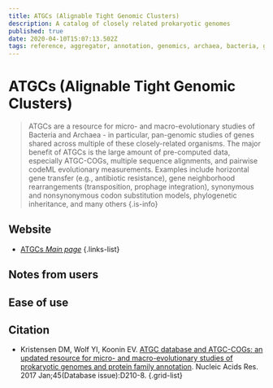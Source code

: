 ```yaml
---
title: ATGCs (Alignable Tight Genomic Clusters)
description: A catalog of closely related prokaryotic genomes
published: true
date: 2020-04-10T15:07:13.502Z
tags: reference, aggregator, annotation, genomics, archaea, bacteria, genes, cog, evolution, comparative genomics
---
```


# ATGCs (Alignable Tight Genomic Clusters)

> ATGCs are a resource for micro- and macro-evolutionary studies of Bacteria and Archaea - in particular, pan-genomic studies of genes shared across multiple of these closely-related organisms. The major benefit of ATGCs is the large amount of pre-computed data, especially ATGC-COGs, multiple sequence alignments, and pairwise codeML evolutionary measurements. Examples include horizontal gene transfer (e.g., antibiotic resistance), gene neighborhood rearrangements (transposition, prophage integration), synonymous and nonsynonymous codon substitution models, phylogenetic inheritance, and many others
{.is-info}

## Website

- [ATGCs *Main page*](http://dmk-brain.ecn.uiowa.edu/ATGC/atgc_list.html)
{.links-list}

## Notes from users 



## Ease of use 

## Citation

- Kristensen DM, Wolf YI, Koonin EV. [ATGC database and ATGC-COGs: an updated resource for micro- and macro-evolutionary studies of prokaryotic genomes and protein family annotation](http://www.ncbi.nlm.nih.gov/pubmed/28053163). Nucleic Acids Res. 2017 Jan;45(Database issue):D210-8.
{.grid-list}